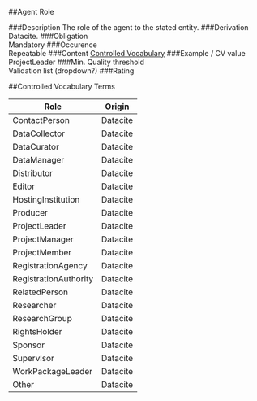 ##Agent Role

###Description
The role of the agent to the stated entity.
###Derivation
Datacite.
###Obligation	
Mandatory
###Occurence	
Repeatable
###Content
[Controlled Vocabulary](#controlled-vocabulary-terms)
###Example / CV value
ProjectLeader
###Min. Quality threshold	
Validation list (dropdown?)
###Rating

##Controlled Vocabulary Terms

Role | Origin
-----|-------------
ContactPerson | Datacite
DataCollector | Datacite
DataCurator | Datacite
DataManager | Datacite
Distributor | Datacite
Editor | Datacite
HostingInstitution | Datacite
Producer | Datacite
ProjectLeader | Datacite
ProjectManager | Datacite
ProjectMember | Datacite
RegistrationAgency | Datacite
RegistrationAuthority | Datacite
RelatedPerson | Datacite
Researcher | Datacite
ResearchGroup | Datacite
RightsHolder | Datacite
Sponsor | Datacite
Supervisor | Datacite
WorkPackageLeader | Datacite
Other | Datacite
